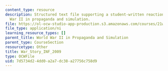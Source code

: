 ```yaml
---
content_type: resource
description: Structured text file supporting a student-written reaction paper on World
  War II in propaganda and simulation.
file: https://ol-ocw-studio-app-production.s3.amazonaws.com/courses/21w-784-becoming-digital-writing-about-media-change-fall-2009/7d5734d24dd0a2a7dc38a27756c758d9_War_Story_INF_2009.ni.ni
file_type: application/ni
learning_resource_types: []
parent_title: World War II in Propaganda and Simulation
parent_type: CourseSection
resourcetype: Other
title: War_Story_INF_2009
type: OCWFile
uid: 7d5734d2-4dd0-a2a7-dc38-a27756c758d9
---
```

